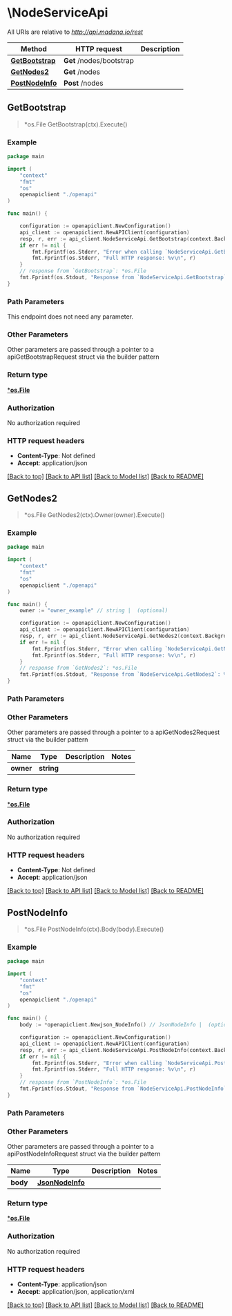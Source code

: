 # \NodeServiceApi

All URIs are relative to *http://api.madana.io/rest*

Method | HTTP request | Description
------------- | ------------- | -------------
[**GetBootstrap**](NodeServiceApi.md#GetBootstrap) | **Get** /nodes/bootstrap | 
[**GetNodes2**](NodeServiceApi.md#GetNodes2) | **Get** /nodes | 
[**PostNodeInfo**](NodeServiceApi.md#PostNodeInfo) | **Post** /nodes | 



## GetBootstrap

> *os.File GetBootstrap(ctx).Execute()



### Example

```go
package main

import (
    "context"
    "fmt"
    "os"
    openapiclient "./openapi"
)

func main() {

    configuration := openapiclient.NewConfiguration()
    api_client := openapiclient.NewAPIClient(configuration)
    resp, r, err := api_client.NodeServiceApi.GetBootstrap(context.Background()).Execute()
    if err != nil {
        fmt.Fprintf(os.Stderr, "Error when calling `NodeServiceApi.GetBootstrap``: %v\n", err)
        fmt.Fprintf(os.Stderr, "Full HTTP response: %v\n", r)
    }
    // response from `GetBootstrap`: *os.File
    fmt.Fprintf(os.Stdout, "Response from `NodeServiceApi.GetBootstrap`: %v\n", resp)
}
```

### Path Parameters

This endpoint does not need any parameter.

### Other Parameters

Other parameters are passed through a pointer to a apiGetBootstrapRequest struct via the builder pattern


### Return type

[***os.File**](*os.File.md)

### Authorization

No authorization required

### HTTP request headers

- **Content-Type**: Not defined
- **Accept**: application/json

[[Back to top]](#) [[Back to API list]](../README.md#documentation-for-api-endpoints)
[[Back to Model list]](../README.md#documentation-for-models)
[[Back to README]](../README.md)


## GetNodes2

> *os.File GetNodes2(ctx).Owner(owner).Execute()



### Example

```go
package main

import (
    "context"
    "fmt"
    "os"
    openapiclient "./openapi"
)

func main() {
    owner := "owner_example" // string |  (optional)

    configuration := openapiclient.NewConfiguration()
    api_client := openapiclient.NewAPIClient(configuration)
    resp, r, err := api_client.NodeServiceApi.GetNodes2(context.Background()).Owner(owner).Execute()
    if err != nil {
        fmt.Fprintf(os.Stderr, "Error when calling `NodeServiceApi.GetNodes2``: %v\n", err)
        fmt.Fprintf(os.Stderr, "Full HTTP response: %v\n", r)
    }
    // response from `GetNodes2`: *os.File
    fmt.Fprintf(os.Stdout, "Response from `NodeServiceApi.GetNodes2`: %v\n", resp)
}
```

### Path Parameters



### Other Parameters

Other parameters are passed through a pointer to a apiGetNodes2Request struct via the builder pattern


Name | Type | Description  | Notes
------------- | ------------- | ------------- | -------------
 **owner** | **string** |  | 

### Return type

[***os.File**](*os.File.md)

### Authorization

No authorization required

### HTTP request headers

- **Content-Type**: Not defined
- **Accept**: application/json

[[Back to top]](#) [[Back to API list]](../README.md#documentation-for-api-endpoints)
[[Back to Model list]](../README.md#documentation-for-models)
[[Back to README]](../README.md)


## PostNodeInfo

> *os.File PostNodeInfo(ctx).Body(body).Execute()



### Example

```go
package main

import (
    "context"
    "fmt"
    "os"
    openapiclient "./openapi"
)

func main() {
    body := *openapiclient.Newjson_NodeInfo() // JsonNodeInfo |  (optional)

    configuration := openapiclient.NewConfiguration()
    api_client := openapiclient.NewAPIClient(configuration)
    resp, r, err := api_client.NodeServiceApi.PostNodeInfo(context.Background()).Body(body).Execute()
    if err != nil {
        fmt.Fprintf(os.Stderr, "Error when calling `NodeServiceApi.PostNodeInfo``: %v\n", err)
        fmt.Fprintf(os.Stderr, "Full HTTP response: %v\n", r)
    }
    // response from `PostNodeInfo`: *os.File
    fmt.Fprintf(os.Stdout, "Response from `NodeServiceApi.PostNodeInfo`: %v\n", resp)
}
```

### Path Parameters



### Other Parameters

Other parameters are passed through a pointer to a apiPostNodeInfoRequest struct via the builder pattern


Name | Type | Description  | Notes
------------- | ------------- | ------------- | -------------
 **body** | [**JsonNodeInfo**](JsonNodeInfo.md) |  | 

### Return type

[***os.File**](*os.File.md)

### Authorization

No authorization required

### HTTP request headers

- **Content-Type**: application/json
- **Accept**: application/json, application/xml

[[Back to top]](#) [[Back to API list]](../README.md#documentation-for-api-endpoints)
[[Back to Model list]](../README.md#documentation-for-models)
[[Back to README]](../README.md)

